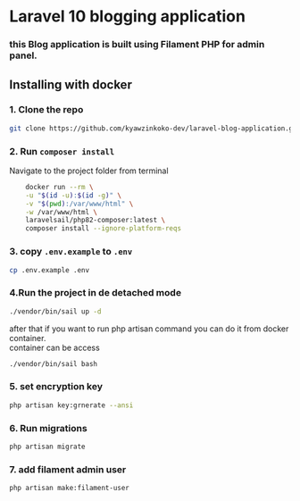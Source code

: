 # Laravel 10 blogging application 


### this Blog application is built using Filament PHP for admin panel.

## Installing with docker
### 1. Clone the repo
```bash
git clone https://github.com/kyawzinkoko-dev/laravel-blog-application.git
```

### 2. Run `composer install`
Navigate to the project folder from terminal
```bash
    docker run --rm \
    -u "$(id -u):$(id -g)" \
    -v "$(pwd):/var/www/html" \
    -w /var/www/html \
    laravelsail/php82-composer:latest \
    composer install --ignore-platform-reqs
```
### 3. copy `.env.example` to `.env`
```bash
cp .env.example .env
```
### 4.Run the project in de detached mode
```bash
./vendor/bin/sail up -d
```
after that if you want to run php artisan command you can do it from docker container.
<br>
container can be access 
```bash
./vendor/bin/sail bash
```
### 5. set encryption key

```bash
php artisan key:grnerate --ansi
```
### 6. Run migrations 
```bash
php artisan migrate
```
### 7. add filament admin user
```bash
php artisan make:filament-user
```
